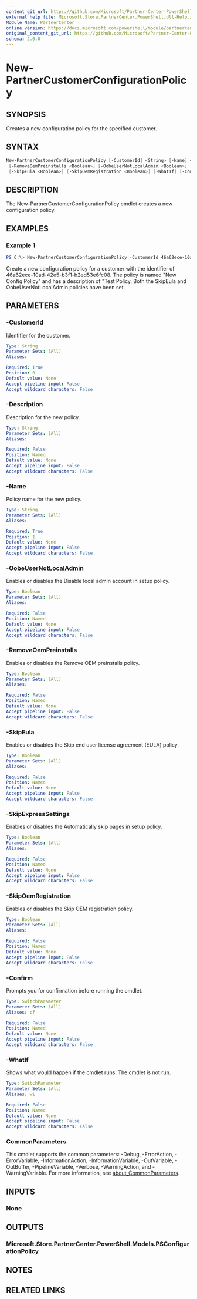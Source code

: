 ```yaml
---
content_git_url: https://github.com/Microsoft/Partner-Center-PowerShell/blob/master/docs/help/New-PartnerCustomerConfigurationPolicy.md
external help file: Microsoft.Store.PartnerCenter.PowerShell.dll-Help.xml
Module Name: PartnerCenter
online version: https://docs.microsoft.com/powershell/module/partnercenter/New-PartnerCustomerConfigurationPolicy
original_content_git_url: https://github.com/Microsoft/Partner-Center-PowerShell/blob/master/docs/help/New-PartnerCustomerConfigurationPolicy.md
schema: 2.0.0
---
```


# New-PartnerCustomerConfigurationPolicy

## SYNOPSIS

Creates a new configuration policy for the specified customer.

## SYNTAX

```powershell
New-PartnerCustomerConfigurationPolicy [-CustomerId] <String> [-Name] <String> [-Description <String>]
 [-RemoveOemPreinstalls <Boolean>] [-OobeUserNotLocalAdmin <Boolean>] [-SkipExpressSettings <Boolean>]
 [-SkipEula <Boolean>] [-SkipOemRegistration <Boolean>] [-WhatIf] [-Confirm] [<CommonParameters>]
```

## DESCRIPTION

The New-PartnerCustomerConfigurationPolicy cmdlet creates a new configuration policy.

## EXAMPLES

### Example 1

```powershell
PS C:\> New-PartnerCustomerConfigurationPolicy -CustomerId 46a62ece-10ad-42e5-b3f1-b2ed53e6fc08 -Name "New Config Policy" -Description "Test Policy" -SkipEula $true -OobeUserNotLocalAdmin $true
```

Create a new configuration policy for a customer with the identifier of 46a62ece-10ad-42e5-b3f1-b2ed53e6fc08. The policy is named "New Config Policy" and has a description of "Test Policy. Both the SkipEula and OobeUserNotLocalAdmin policies have been set.

## PARAMETERS

### -CustomerId

Identifier for the customer.

```yaml
Type: String
Parameter Sets: (All)
Aliases:

Required: True
Position: 0
Default value: None
Accept pipeline input: False
Accept wildcard characters: False
```

### -Description

Description for the new policy.

```yaml
Type: String
Parameter Sets: (All)
Aliases:

Required: False
Position: Named
Default value: None
Accept pipeline input: False
Accept wildcard characters: False
```

### -Name

Policy name for the new policy.

```yaml
Type: String
Parameter Sets: (All)
Aliases:

Required: True
Position: 1
Default value: None
Accept pipeline input: False
Accept wildcard characters: False
```

### -OobeUserNotLocalAdmin

Enables or disables the Disable local admin account in setup policy.

```yaml
Type: Boolean
Parameter Sets: (All)
Aliases:

Required: False
Position: Named
Default value: None
Accept pipeline input: False
Accept wildcard characters: False
```

### -RemoveOemPreinstalls
Enables or disables the Remove OEM preinstalls policy.

```yaml
Type: Boolean
Parameter Sets: (All)
Aliases:

Required: False
Position: Named
Default value: None
Accept pipeline input: False
Accept wildcard characters: False
```

### -SkipEula

Enables or disables the Skip end user license agreement (EULA) policy.

```yaml
Type: Boolean
Parameter Sets: (All)
Aliases:

Required: False
Position: Named
Default value: None
Accept pipeline input: False
Accept wildcard characters: False
```

### -SkipExpressSettings

Enables or disables the Automatically skip pages in setup policy.

```yaml
Type: Boolean
Parameter Sets: (All)
Aliases:

Required: False
Position: Named
Default value: None
Accept pipeline input: False
Accept wildcard characters: False
```

### -SkipOemRegistration
Enables or disables the Skip OEM registration policy.

```yaml
Type: Boolean
Parameter Sets: (All)
Aliases:

Required: False
Position: Named
Default value: None
Accept pipeline input: False
Accept wildcard characters: False
```

### -Confirm

Prompts you for confirmation before running the cmdlet.

```yaml
Type: SwitchParameter
Parameter Sets: (All)
Aliases: cf

Required: False
Position: Named
Default value: None
Accept pipeline input: False
Accept wildcard characters: False
```

### -WhatIf

Shows what would happen if the cmdlet runs.
The cmdlet is not run.

```yaml
Type: SwitchParameter
Parameter Sets: (All)
Aliases: wi

Required: False
Position: Named
Default value: None
Accept pipeline input: False
Accept wildcard characters: False
```

### CommonParameters
This cmdlet supports the common parameters: -Debug, -ErrorAction, -ErrorVariable, -InformationAction, -InformationVariable, -OutVariable, -OutBuffer, -PipelineVariable, -Verbose, -WarningAction, and -WarningVariable. For more information, see [about_CommonParameters](http://go.microsoft.com/fwlink/?LinkID=113216).

## INPUTS

### None

## OUTPUTS

### Microsoft.Store.PartnerCenter.PowerShell.Models.PSConfigurationPolicy

## NOTES

## RELATED LINKS
